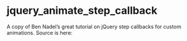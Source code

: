 jquery_animate_step_callback
============================

A copy of Ben Nadel’s great tutorial on jQuery step callbacks for custom animations. Source is here: 